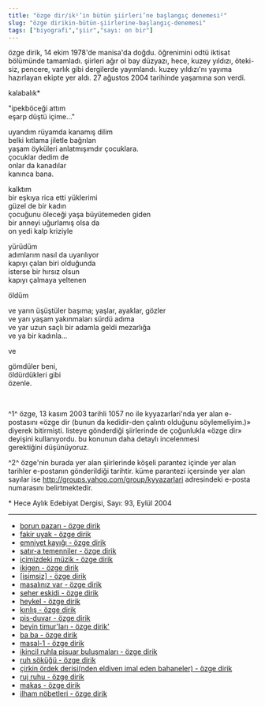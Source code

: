 ```yaml
---
title: "özge dir/ik¹’in bütün şiirleri’ne başlangıç denemesi²"
slug: "özge dirikin-bütün-şiirlerine-başlangıç-denemesi"
tags: ["biyografi","şiir","sayı: on bir"]
---
```


özge dirik, 14 ekim 1978'de manisa'da doğdu. öğrenimini odtü iktisat
bölümünde tamamladı. şiirleri ağır ol bay düzyazı, hece, kuzey yıldızı,
öteki-siz, pencere, varlık gibi dergilerde yayımlandı. kuzey yıldızı'nı
yayıma hazırlayan ekipte yer aldı. 27 ağustos 2004 tarihinde yaşamına
son verdi.

kalabalık\*

"ipekböceği attım  
eşarp düştü içime..."

uyandım
rüyamda kanamış dilim  
belki kıtlama jiletle bağrılan  
yaşam öyküleri anlatmışımdır çocuklara.  
çocuklar dedim de  
onlar da kanadılar  
kanınca bana.

kalktım  
bir eşkıya rica etti yüklerimi  
güzel de bir kadın  
çocuğunu öleceği yaşa büyütemeden giden  
bir anneyi uğurlamış olsa da  
on yedi kalp kriziyle

yürüdüm  
adımlarım nasıl da uyarılıyor  
kapıyı çalan biri olduğunda  
isterse bir hırsız olsun  
kapıyı çalmaya yeltenen

öldüm

ve yarın üşüştüler başıma; yaşlar, ayaklar, gözler  
ve yarı yaşam yakınmaları sürdü adıma  
ve yar uzun saçlı bir adamla geldi mezarlığa  
ve ya bir kadınla...

ve

gömdüler beni,  
öldürdükleri gibi  
özenle.


 

^1^ özge, 13 kasım 2003 tarihli 1057 no ile kyyazarlari'nda yer alan
e-postasını «özge dir (bunun da kedidir-den çalıntı olduğunu
söylemeliyim.)» diyerek bitirmişti. listeye gönderdiği şiirlerinde de
çoğunlukla «özge dir» deyişini kullanıyordu. bu konunun daha detaylı
incelenmesi gerektiğini düşünüyoruz.

^2^ özge'nin burada yer alan şiirlerinde köşeli parantez içinde yer alan
tarihler e-postanın gönderildiği tarihtir. küme parantezi içersinde yer
alan sayılar ise http://groups.yahoo.com/group/kyyazarlari adresindeki
e-posta numarasını belirtmektedir.

\* Hece Aylık Edebiyat Dergisi, Sayı: 93, Eylül 2004

---
- [borun pazarı - özge dirik](sub8/8_1.md)
- [fakir uyak - özge dirik](sub8/8_2.md)
- [emniyet kayığı - özge dirik](sub8/8_3.md)
- [satır-a temenniler - özge dirik](sub8/8_4.md)
- [içimizdeki müzik - özge dirik](sub8/8_5.md)
- [ikigen - özge dirik](sub8/8_6.md)
- [[isimsiz] - özge dirik](sub8/8_7.md)
- [masalınız var - özge dirik](sub8/8_8.md)
- [seher eskidi - özge dirik](sub8/8_9.md)
- [heykel - özge dirik](sub8/8_10.md)
- [kırılış - özge dirik](sub8/8_11.md)
- [pis-duvar - özge dirik](sub8/8_12.md)
- [beyin timur'ları - özge dirik'](sub8/8_13.md)
- [ba ba - özge dirik](sub8/8_14.md)
- [masal-1 - özge dirik](sub8/8_15.md)
- [ikincil ruhla pisuar buluşmaları - özge dirik](sub8/8_16.md)
- [ruh söküğü - özge dirik](sub8/8_17.md)
- [çirkin ördek derisi(nden eldiven imal eden bahaneler) - özge dirik](sub8/8_18.md)
- [ruj ruhu - özge dirik](sub8/8_19.md)
- [makas - özge dirik](sub8/8_20.md)
- [ilham nöbetleri - özge dirik](sub8/8_21.md)



